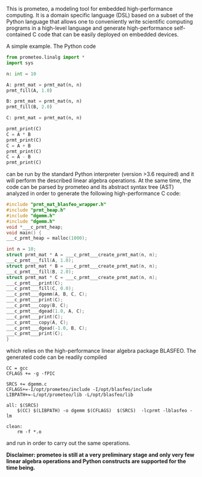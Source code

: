 This is prometeo, a modeling tool for embedded high-performance computing. It is a 
domain specific language (DSL) based on a subset of the Python language that allows 
one to conveniently write scientific computing programs in a high-level language and generate
high-performance self-contained C code that can be easily deployed on embedded devices.

A simple example. The Python code
```python
from prometeo.linalg import *
import sys 

n: int = 10

A: prmt_mat = prmt_mat(n, n)
prmt_fill(A, 1.0)

B: prmt_mat = prmt_mat(n, n)
prmt_fill(B, 2.0)

C: prmt_mat = prmt_mat(n, n)

prmt_print(C)
C = A * B
prmt_print(C)
C = A + B
prmt_print(C)
C = A - B
prmt_print(C)
```
can be run by the standard Python interpreter (version >3.6 required) and it 
will perform the described linear algebra operations. At the same time, the code
can be parsed by prometeo and its abstract syntax tree (AST) analyzed in order
to generate the following high-performance C code:
```c
#include "prmt_mat_blasfeo_wrapper.h"
#include "prmt_heap.h"
#include "dgemm.h"
#include "dgemm.h"
void *___c_prmt_heap; 
void main() { 
___c_prmt_heap = malloc(1000); 

int n = 10;
struct prmt_mat * A = ___c_prmt___create_prmt_mat(n, n);
___c_prmt___fill(A, 1.0);
struct prmt_mat * B = ___c_prmt___create_prmt_mat(n, n);
___c_prmt___fill(B, 2.0);
struct prmt_mat * C = ___c_prmt___create_prmt_mat(n, n);
___c_prmt___print(C);
___c_prmt___fill(C, 0.0);
___c_prmt___dgemm(A, B, C, C);
___c_prmt___print(C);
___c_prmt___copy(B, C);
___c_prmt___dgead(1.0, A, C);
___c_prmt___print(C);
___c_prmt___copy(A, C);
___c_prmt___dgead(-1.0, B, C);
___c_prmt___print(C);
}
```
which relies on the high-performance linear algebra package BLASFEO. The generated code can be
readily compiled
```make
CC = gcc
CFLAGS += -g -fPIC

SRCS += dgemm.c 
CFLAGS+=-I/opt/prometeo/include -I/opt/blasfeo/include
LIBPATH+=-L/opt/prometeo/lib -L/opt/blasfeo/lib 

all: $(SRCS) 
	$(CC) $(LIBPATH) -o dgemm $(CFLAGS)  $(SRCS)  -lcprmt -lblasfeo -lm

clean:
	rm -f *.o
```
and run in order to carry out the same operations.

__Disclaimer: prometeo is still at a very preliminary stage and only very few linear algebra operations and Python constructs are supported for the time being.__

